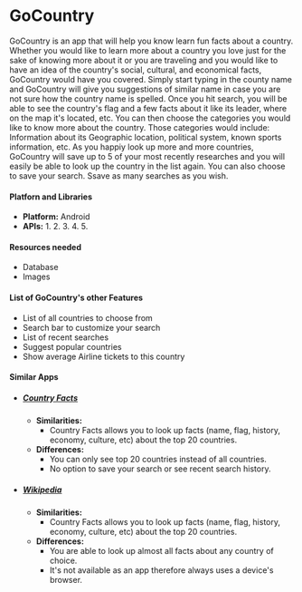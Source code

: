 # GoCountry

GoCountry is an app that will help you know learn fun facts about a country. Whether you would like to learn more about a country you love just for the sake of knowing more about it or you are traveling and you would like to have an idea of the country's social, cultural, and economical facts, GoCountry would have you covered. Simply start typing in the county name and GoCountry will give you suggestions of similar name in case you are not sure how the country name is spelled. Once you hit search, you will be able to see the country's flag and a few facts about it like its leader, where on the map it's located, etc. You can then choose the categories you would like to know more about the country. Those categories would include: Information about its Geographic location, political system, known sports information, etc. As you happiy look up more and more countries, GoCountry will save up to 5 of your most recently researches and you will easily be able to look up the country in the list again. You can also choose to save your search. Ssave as many searches as you wish.

#### Platforn and Libraries
  - **Platform:** Android
  - **APIs:**
    1. 
    2. 
    3. 
    4. 
    5. 
#### Resources needed
  - Database
  - Images 
#### List of GoCountry's other Features
  - List of all countries to choose from
  - Search bar to customize your search
  - List of recent searches
  - Suggest popular countries
  - Show average Airline tickets to this country
#### Similar Apps
- ##### [Country Facts](https://play.google.com/store/apps/details?id=com.contenoapps.countryfacts&hl=en_GB)
  - **Similarities:** 
    - Country Facts allows you to look up facts (name, flag, history, economy, culture, etc) about the top 20 countries.
  - **Differences:** 
    - You can only see top 20 countries instead of all countries.
    - No option to save your search or see recent search history.

- ##### [Wikipedia](https://www.wikipedia.org)
  - **Similarities:** 
    - Country Facts allows you to look up facts (name, flag, history, economy, culture, etc) about the top 20 countries.
  - **Differences:** 
    - You are able to look up almost all facts about any country of choice.
    - It's not available as an app therefore always uses a device's browser.